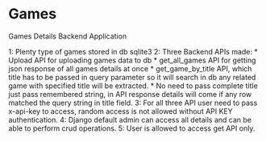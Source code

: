 # Games
Games Details Backend Application

1: Plenty type of games stored in db sqlite3
2: Three Backend APIs made:
     * Upload API for uploading games data to db
     * get_all_games API for getting json response of all games details at once
     * get_game_by_title API, which title has to be passed in query parameter so it will search in db any related game with specified title will be extracted.
     * No need to pass complete title just pass remembered string, in API response details will come if any row matched the query string in title field.
3: For all three API user need to pass x-api-key to access, random access is not allowed without API KEY authentication.
4: Django default admin can access all details and can be able to perform crud operations.
5: User is allowed to access get API only.
